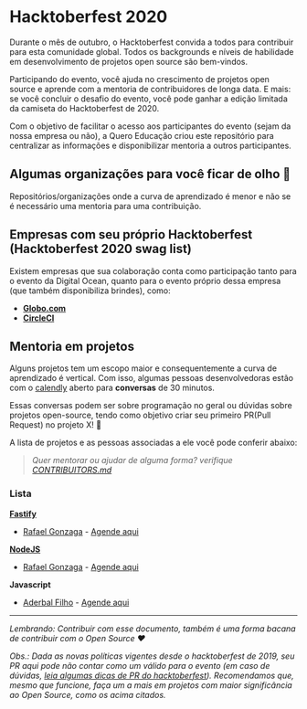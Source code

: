 # Hacktoberfest 2020

Durante o mês de outubro, o Hacktoberfest convida a todos para contribuir para esta comunidade global. Todos os backgrounds e níveis de habilidade em desenvolvimento de projetos open source são bem-vindos. 

Participando do evento, você ajuda no crescimento de projetos open source e aprende com a mentoria de contribuidores de longa data. E mais: se você concluir o desafio do evento, você pode ganhar a edição limitada da camiseta do Hacktoberfest de 2020.

Com o objetivo de facilitar o acesso aos participantes do evento (sejam da nossa empresa ou não), a Quero Educação criou este repositório para centralizar as informações e disponibilizar mentoria a outros participantes.

## Algumas organizações para você ficar de olho :eyes:

Repositórios/organizações onde a curva de aprendizado é menor e não se é necessário uma mentoria para uma contribuição.

## Empresas com seu próprio Hacktoberfest (Hacktoberfest 2020 swag list)

Existem empresas que sua colaboração conta como participação tanto para o evento da Digital Ocean, quanto para o evento próprio dessa empresa (que também disponibiliza brindes), como:

- **[Globo.com](https://opensource.globo.com/hacktoberfest/)**
- **[CircleCI](https://hacktoberfest.circleci.com/)**


## Mentoria em projetos

Alguns projetos tem um escopo maior e consequentemente a curva de aprendizado é vertical. Com isso, algumas pessoas desenvolvedoras estão com o [calendly](https://calendly.com/pt) aberto para **conversas** de 30 minutos.

Essas conversas podem ser sobre programação no geral ou dúvidas sobre projetos open-source, tendo como objetivo criar seu primeiro PR(Pull Request) no projeto X! :tada:

A lista de projetos e as pessoas associadas a ele você pode conferir abaixo:

> _Quer mentorar ou ajudar de alguma forma? verifique [CONTRIBUITORS.md](./CONTRIBUITORS.md)_

### Lista

**[Fastify](https://github.com/fastify/fastify)**
 - [Rafael Gonzaga](@rafaelgss) - [Agende aqui](https://calendly.com/rafaelgss/30min)

**[NodeJS](https://github.com/nodejs/node)**
 - [Rafael Gonzaga](@rafaelgss) - [Agende aqui](https://calendly.com/rafaelgss/30min)

**Javascript**
- [Aderbal Filho](@AderbalFilho) - [Agende aqui](https://calendly.com/aderbalfilho/30min)

---

_Lembrando: Contribuir com esse documento, também é uma forma bacana de contribuir com o Open Source :heart:_

_Obs.: Dada as novas políticas vigentes desde o hacktoberfest de 2019, seu PR aqui pode não contar como um válido para o evento (em caso de dúvidas, [leia algumas dicas de PR do hacktoberfest](https://hacktoberfest.digitalocean.com/details/#quality)). Recomendamos que, mesmo que funcione, faça um a mais em projetos com maior significância ao Open Source, como os acima citados._
